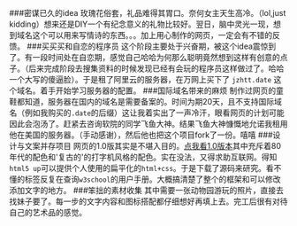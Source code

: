 

###密谋已久的idea
玫瑰花俗套，礼品难得其胃口。奈何女主天生高冷。（lol,just kidding）想来还是DIY一个有纪念意义的礼物比较好。翌日，脑中灵光一现，想到域名这个可以用来写情诗的东西。。。加上用心制作的网页，一定会有不错的反馈。
###买买买和自恋的程序员
这个阶段主要处于兴奋期，被这个idea震惊到了。有一段时间处在自恋期，感觉自己哈哈为何那么聪明竟然想到这样有创意的点子。（后来完成阶段去搜集资料的时候发现已经有会玩的程序员这样做过了。哈哈一个大写的傻逼脸）。于是租了阿里云的服务器，在万网上买下了 `jzhtt.date` 这个域名。着手开始学习服务器的配置。
###国际域名带来的麻烦
制作过网页的童鞋都知道，服务器在国内的域名是需要备案的。时间为期20天，且不支持国际域名（例如我购买的`.date`的后缀）这让我着实出了一声冷汗，眼看网页的计划可能因此会泡汤了。赶紧去咨询软院的同学飞鱼大神。结果飞鱼大神慷慨地允诺我租用他在美国的服务器。（手动感谢），然后他也把这个项目fork了一份。嘻嘻
###设计与文案并存项目
网页的1.0版其实是不堪入目的。[点我看1.0版本](http://example.com/)其中充斥着80年代的配色和'复古的'的打字机风格的配色。实在没法，又得求助互联网。得知`html5 up`可以提供个人使用的扁平化的`html+css`。于是下载了源码来研究。看不懂的标签反复在查询`w3school`的用户手册。大概搞清楚了整个的框架和可以修改添加文字的地方。
###笨拙的素材收集
其中需要一张动物园游玩的照片，直接去找妹子要了。每一步的文字内容和图标搭配都仔细想好再填上去。完工后很有对待自己的艺术品的感觉。